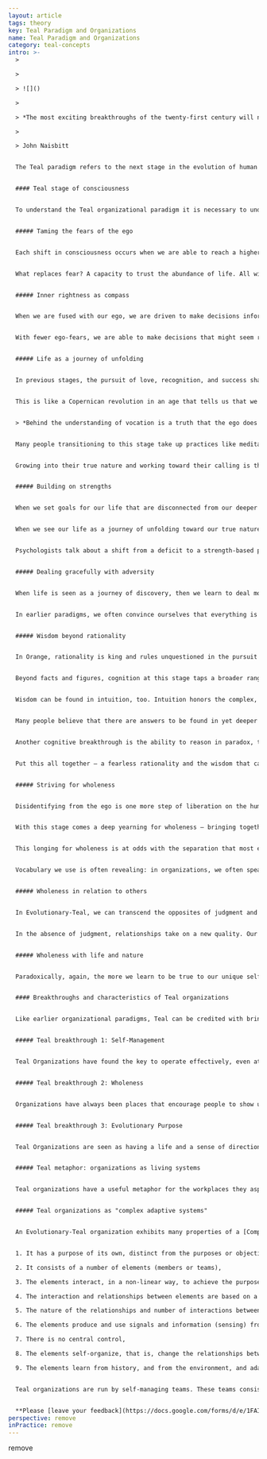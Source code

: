 ```yaml
---
layout: article
tags: theory
key: Teal Paradigm and Organizations
name: Teal Paradigm and Organizations
category: teal-concepts
intro: >-
  >

  >

  > ![]()

  >

  > *The most exciting breakthroughs of the twenty-first century will not occur because of technology, but because of an expanding concept of what it means to be human.*

  >

  > John Naisbitt


  The Teal paradigm refers to the next stage in the evolution of human consciousness.^\[This stage corresponds to Gebser’s “Integral,” Loevinger’s “Integrated,” Cook-Greuter’s “Construct-Aware,” Kegan’s “Inter-individual,” Torbert’s “Strategist” and “Alchemist,” Graves’ “AN,” Spiral Dynamics’ “Yellow,” Maslow’s “Self-actualization,” Wade’s “Authentic,” and others; it is often referred to as integral.] When applied to organizations, this paradigm views the organization as an independent force with its own purpose, and not merely as a vehicle for achieving management's objectives. Teal organizations are characterized by self-organization and self-management. The hierarchical "predict and control" pyramid of Orange is replaced with a decentralized structure consisting of small teams that take responsibility for their own governance and for how they interact with other parts of the organization. Assigned positions and job descriptions are replaced with a multiplicity of roles, often self-selected and fluid. People’s actions are guided not by orders from someone up the chain of command but by ‘listening’ to the organization’s purpose. Unlike the highly static nature of [Amber](../amber-paradigm-and-organizations/), [Orange](../orange-paradigm-and-organizations/) and [Green ](../green-paradigm-and-organizations/)organizations, the organizational structure in Teal is characterized by rapid change and adaptation, as adjustments are continuously made to better serve the organization's purpose.


  #### Teal stage of consciousness


  To understand the Teal organizational paradigm it is necessary to understand the level of human consciousness that it comes from. [Abraham Maslow](https://en.wikipedia.org/wiki/Abraham_Maslow), the pioneering psychologist, and other authors agree that the shift from Green to Teal is a particularly momentous one in the human journey — so much so that[ Clare W. Graves](https://en.wikipedia.org/wiki/Clare_W._Graves), another psychologist known for his work in developmental models, and others in his wake have used the term “first-tier” consciousness for all stages up to and including Green and the term “second-tier” for the stages starting with Teal. All “first-tier” stages consider that their worldview is the only valid one, and that all other people are dangerously mistaken.^\[To oversimplify: people who see the world differently are weaklings to be taken advantage of (Red), heretics to be brought back to the one true way (Blue), fools who don’t know how to play the game of success (Orange), or intolerant people who won’t give everyone a voice (Green). Source: Laloux, Frederic (2014-02-09). Reinventing Organizations: A Guide to Creating Organizations Inspired by the Next Stage of Human Consciousness (Kindle Locations 6912-6914). Nelson Parker. Kindle Edition.] People transitioning to Teal can accept, for the first time, that there is an evolution in consciousness, that there is a momentum in evolution towards ever more complex and refined ways of dealing with the world (hence the term “Evolutionary-Teal”).^\[Laloux, Frederic (2014-02-09). Reinventing Organizations: A Guide to Creating Organizations Inspired by the Next Stage of Human Consciousness (Kindle Location 1097-1107). Nelson Parker. Kindle Edition.]^\[ASimpler Way, by Margaret J Wheatley and Myron Kellner-Rodgers (Berrett-Koehler Publishers, 1999) is a simple but beautiful treatise on Teal consciousness in organizations.] See also[ Developmental Perspective on Organizations](../developmental-perspective-on-organizations/).


  ##### Taming the fears of the ego


  Each shift in consciousness occurs when we are able to reach a higher vantage point from which we see the world in broader perspective. Like a fish that can see water for the first time when it jumps above the surface, gaining a new perspective requires that we disidentify from something we were previously engulfed by. The shift to Conformist-Amber, for instance, happens when Impulsive-Red internalizes rules that allow it to disidentify from impulsively satisfying its needs; the shift to Achievement-Orange happens when Amber disidentifies from group norms. The shift to Evolutionary-Teal happens when we learn to disidentify from our own ego. By looking at our ego from a distance, we can suddenly see how its fears, ambitions, and desires often run our life. We can learn to minimize our need to control, to look good, to fit in. We are no longer fused with our ego, and we don’t let its fears reflexively control our lives. In the process, we make room to listen to the wisdom of other, deeper parts of ourselves.


  What replaces fear? A capacity to trust the abundance of life. All wisdom traditions posit the profound truth that there are two fundamental ways to live life: from fear and scarcity or from trust and abundance. In Evolutionary-Teal, we cross the chasm and learn to decrease our need to control people and events. We come to believe that even if something unexpected happens or if we make mistakes, things will turn out all right, and when they don’t, life will have given us an opportunity to learn and grow.^\[Laloux, Frederic (2014-02-09). Reinventing Organizations: A Guide to Creating Organizations Inspired by the Next Stage of Human Consciousness (Kindle Location 1108-1119). Nelson Parker. Kindle Edition.]


  ##### Inner rightness as compass


  When we are fused with our ego, we are driven to make decisions informed by external factors — what others will think or what outcomes can be achieved. In the Impulsive-Red perspective, a good decision is the one that gets me what I want. In Conformist-Amber, we hold decisions up to the light of conformity to social norms. Decisions beyond what one’s family, religion, or social class considers legitimate cause guilt and shame. In Achievement-Orange, effectiveness and success are the yardsticks by which decisions are made. In Pluralistic-Green, matters are judged by the criteria of belonging and harmony. In Evolutionary-Teal, we shift from external to internal yardsticks in our decision-making. We are now concerned with the question of inner rightness: Does this decision seem right? Am I being true to myself? Is this in line with who I sense I’m called to become? Am I being of service to the world?


  With fewer ego-fears, we are able to make decisions that might seem risky, where we haven’t weighed all possible outcomes, but that resonate with deep inner convictions. We develop a sensitivity for situations that don’t quite feel right, situations that demand that we speak up and take action, even in the face of opposition or with seemingly low odds of success, out of a sense of integrity and authenticity. Recognition, success, wealth, and belonging are viewed as pleasurable experiences, but also as tempting traps for the ego. In contrast with previous stages, the order is reversed: we do not pursue recognition, success, wealth, and belonging to live a good life. We pursue a life well-lived, and the consequence might just be recognition, success, wealth, and love.^\[Laloux, Frederic (2014-02-09). Reinventing Organizations: A Guide to Creating Organizations Inspired by the Next Stage of Human Consciousness (Kindle Location 1121-1134). Nelson Parker. Kindle Edition.]


  ##### Life as a journey of unfolding


  In previous stages, the pursuit of love, recognition, and success shapes our lives slowly but surely to the point that we end up, in the words of poet May Sarton, “wearing other people’s faces.” In Teal, our journey toward inner rightness prompts some soul searching of who we are and what our purpose in life might be. The ultimate goal in life is not to be successful or loved, but to become the truest expression of ourselves, to live into authentic selfhood, to honor our birthright gifts and callings, and be of service to humanity and our world. In Teal, life is seen as a journey of personal and collective unfolding toward our true nature.


  This is like a Copernican revolution in an age that tells us that we can become anything we want, if we only put our mind to it. If we “go Teal”, then instead of setting goals for our life, dictating what direction it should take, we learn to let go and listen to the life that wants to be lived through us. Parker Palmer, the author, educator, and activist, writes beautifully about this perspective on life and vocation in his book *Let Your Life Speak*:


  > *Behind the understanding of vocation is a truth that the ego does not want to hear because it threatens the ego’s turf: everyone has a life that is different from the “I” of daily consciousness, a life that is trying to live through the “I” who is its vessel. … It takes time and hard experience to sense the difference between the two — to sense that running beneath the surface of the experience I call my life, there is a deeper and truer life waiting to be acknowledged. ^\[Source:23 Parker Palmer, Let Your Life Speak: Listening for the Voice of Vocation (San Francisco: Jossey-Bass, 2000), 5.]*


  Many people transitioning to this stage take up practices like meditation, centering, martial arts, yoga, or simply walking in nature to find a quiet place that allows the inner voice of the soul to speak its truth and guidance. Individuals who live from this perspective and connect to a deeper sense of purpose can become quite fearless in pursuit of their calling. With their ego under control, they don’t fear failure as much as not trying. Clare Graves’ favorite phrase to describe someone operating from Teal was “a person who has ambition, but is not ambitious.”


  Growing into their true nature and working toward their calling is their driving force, so much so that to others who don’t come from the same perspective, persons operating from Teal can sometimes come across as impatient with people who impede their personal growth, or with situations that don’t feel aligned with the purpose they perceive for their life.^\[Laloux, Frederic (2014-02-09). Reinventing Organizations: A Guide to Creating Organizations Inspired by the Next Stage of Human Consciousness (Kindle Location 1136-1157). Nelson Parker. Kindle Edition.]


  ##### Building on strengths


  When we set goals for our life that are disconnected from our deeper selfhood, when we wear other people’s faces, we don’t stand in the strength of our selfhood. Inevitably we will find ourselves lacking and invest much energy in trying to overcome our weaknesses, or in blaming ourselves or others for not being who we think we ought to be.


  When we see our life as a journey of unfolding toward our true nature, we can look more gently and realistically at our limitations and be at peace with what we see. Life is not asking us to become anything that isn’t already seeded in us. We also tend to focus less on what is wrong or missing in people and situations around us and move our attention instead to what is there, to the beauty and the potential. We trade in judgment for compassion and appreciation.


  Psychologists talk about a shift from a deficit to a strength-based paradigm. Slowly, this shift is making profound inroads in different fields, from management to education, from psychology to health care — starting with the premise that, as human beings, we are not problems waiting to be solved, but potential waiting to unfold.^\[Laloux, Frederic (2014-02-09). Reinventing Organizations: A Guide to Creating Organizations Inspired by the Next Stage of Human Consciousness (Kindle Location 1158-1167). Nelson Parker. Kindle Edition.]


  ##### Dealing gracefully with adversity


  When life is seen as a journey of discovery, then we learn to deal more gracefully with the setbacks, the mistakes, and the roadblocks in our life. We can start to grasp the spiritual insight that there are no mistakes, simply experiences that point us to a deeper truth about ourselves and the world. In previous stages, life’s roadblocks (an illness, a bad boss, a difficult marriage) are seen as unfair rolls of the dice. We meet them with anger, shame, or blame, and these feelings disconnect us from others and ourselves. In Teal, obstacles are seen as life’s way to teach us about ourselves and about the world. We are ready to let go of anger, shame, and blame, which are useful shields for the ego but poor teachers for the soul. We embrace the possibility that we played a part in creating the problem, and inquire what we can learn so as to grow from it.


  In earlier paradigms, we often convince ourselves that everything is all right until a problem has snowballed and hits us like an avalanche, forcing change into our life. Now, we tend to make frequent small adjustments, as we learn and grow from problems we encounter along the way. In previous stages, change on a personal level feels threatening. As of Evolutionary-Teal, there is often an enjoyable tension in the journey of personal growth. ^\[Laloux, Frederic (2014-02-09). Reinventing Organizations: A Guide to Creating Organizations Inspired by the Next Stage of Human Consciousness (Kindle Location 1169-1177). Nelson Parker. Kindle Edition.]


  ##### Wisdom beyond rationality


  In Orange, rationality is king and rules unquestioned in the pursuit of the decision that will yield the best outcome. Any source of insight other than facts and logical reasoning is “irrational” and must be discarded. Ironically, however, Orange’s attachment to outcomes often clouds the ability to see reality clearly. Amid the stacks of information that are meant to inform complex decisions, we can fail to see information that is incongruous with our worldview or with the future our ego has projected and is attached to; often the writing was all over the wall, and yet people dismissed the clues (or didn’t dare to speak up). Teal, less attached to outcomes, can more easily accept the sometimes unpleasant truths of reality; therefore, rational thinking within Teal can be more accurately informed by data.


  Beyond facts and figures, cognition at this stage taps a broader range of sources to support decision making. The Orange modern-scientific perspective is wary of emotions that could cloud our ability to reason rationally, whereas Green sometimes goes to the other extreme, rejecting analytical “left brain” approaches for “right brain” feeling as a basis for decision-making. Teal is happy to tap into all the domains of knowing. There are insights to be gained from analytical approaches. There is also wisdom to be found in emotions, if we learn to inquire into their significance: Why am I angry, fearful, ambitious, or excited? What does this reveal about me or about the situation that is unfolding?


  Wisdom can be found in intuition, too. Intuition honors the complex, ambiguous, paradoxical, non-linear nature of reality; we unconsciously connect patterns in a way that our rational mind cannot. Intuition is a muscle that can be trained, just like logical thinking: when we learn to pay attention to our intuitions, to honor them, to question them for the truth and guidance they might contain, more intuitive answers will surface.


  Many people believe that there are answers to be found in yet deeper sources. Wisdom traditions and transpersonal psychology trust that if we don’t simply ask a question, but live a question, the universe in its abundance may give us clues to the answer in unexpected events and synchronicity or in words and images that arise in dreams and meditations. Non-ordinary states of consciousness — meditative states, contemplative states, visionary experiences, flow, peak experiences — are available at any stage of consciousness, but from Teal onward, people often take on regular practices to deepen their experience in these states and access the full spectrum of human experience.^\[Ken Wilber makes the critical distinction between stages of consciousness and states of consciousness. States refer to the ephemeral, passing type of consciousness, while stages are longer-lasting structures that people grow into. States include waking consciousness, dreaming, sleeping, altered states (induced for instance by meditation, hypnosis, psychodrama, or drugs) and peak states of mystical experience. (Wilber generally uses the categorizations of gross, subtle, causal, witnessing, and non-dual). States and stages sometimes get confused, because the language of peak experience is often similar to the language that describes the highest stages, but they are two distinct properties of consciousness (with quadrants, lines, and types being third, fourth, and fifth properties in Wilber’s integral model). Say someone has a state of peak mystical experience while generally operating from the Conformist-Amber stage: the peak state does not propel the person to bypass the Orange, Green, Teal, and subsequent stages of development to reach the top of the ladder. The person is still operating from Amber, as will be clear when he or she is again in a state of waking consciousness. Wilber and Combs have found evidence that any state can be experienced at every stage. For instance, people can take up meditative and other altered state practices at any stage. From Teal onward, there is a marked interest in taking up regular practices of non-ordinary consciousness to access the full spectrum of human experience. ^[Laloux, Frederic (2014-02-09). Reinventing Organizations: A Guide to Creating Organizations Inspired by the Next Stage of Human Consciousness (Kindle Locations 6916-6927). Nelson Parker. Kindle Edition.]


  Another cognitive breakthrough is the ability to reason in paradox, transcending the simple either-or with more complex both-and thinking. Breathing in and breathing out provides an easy illustration of the difference. In either-or thinking, we see them as opposites. In both-and thinking, we view them as two elements that need each other: the more we can breathe in, the more we can breathe out. The paradox is easy to grasp for breathing in and out; it is less obvious for some of the great paradoxes of life that we only start to truly understand when we reach Teal: freedom and responsibility, solitude and community, tending to the self and tending to others.


  Put this all together — a fearless rationality and the wisdom that can be found in emotions, intuition, events, and paradoxes — and Evolutionary-Teal turns the page from the rational-reductionist worldview of Orange and the post-modern worldview of Green to a holistic approach to knowing.^\[Laloux, Frederic (2014-02-09). Reinventing Organizations: A Guide to Creating Organizations Inspired by the Next Stage of Human Consciousness (Kindle Location 1179-1207). Nelson Parker. Kindle Edition.]


  ##### Striving for wholeness


  Disidentifying from the ego is one more step of liberation on the human journey. But with disidentification comes separation, and people operating at this stage often develop a keen sense of how far we have let separation fragment our lives and how much it has cost us. We have let our busy egos trump the quiet voice of our soul; many cultures often celebrate the mind and neglect the body; value the masculine above the feminine; and many of us have lost community and our innate connection with nature.


  With this stage comes a deep yearning for wholeness — bringing together the ego and the deeper parts of the self; integrating mind, body, and soul; cultivating both the feminine and masculine parts within; being whole in relation to others; and repairing our broken relationship with life and nature. Often the shift to Teal comes with an opening to a transcendent spiritual realm and a profound sense that at some level, we are all connected and part of one big whole. After many successive steps of disidentification, as we learn to be fully independent and true to ourselves, it dawns on us that, paradoxically, we are profoundly part of everything.


  This longing for wholeness is at odds with the separation that most existing workplaces foster, albeit unconsciously — overemphasizing the ego and the rational while negating the spiritual and emotional; separating people based on the departments they work in, their rank, background, or level of performance; separating the professional from the personal; separating the organization from its competitors and the ecosystem it is embedded in.


  Vocabulary we use is often revealing: in organizations, we often speak about “work-life balance” a notion that shows how little life is left in work when we have separated ourselves from so much that truly matters. For people transitioning to Teal, these separations in the workplace often become so painful that they choose to leave organizational life for some form of self-employment, a more accommodating context to find wholeness with themselves and with others.^\[Laloux, Frederic (2014-02-09). Reinventing Organizations: A Guide to Creating Organizations Inspired by the Next Stage of Human Consciousness (Kindle Location 1209-1224). Nelson Parker. Kindle Edition.]


  ##### Wholeness in relation to others


  In Evolutionary-Teal, we can transcend the opposites of judgment and tolerance. In earlier stages, when we disagree with other people, we often meet them in judgment, believing that we must be right and they must be wrong. Our task then is to convince, teach, fix, or dismiss them. Or we can, in the name of tolerance, the Green ideal, gloss over our differences and affirm that all truths are equally valid. In Teal, we can transcend this polarity and integrate with the higher truth of non-judgment we can examine our belief and find it to be superior in truth and yet embrace the other as a human being of fundamentally equal value.


  In the absence of judgment, relationships take on a new quality. Our listening is no longer limited to gathering information so as to better convince, fix, or dismiss. We can create a shared space safe from judgment, where our deep listening helps others to find their voice and their truth, just as they help us find ours. In Orange, we broke free from the oppressive, normative communities of Amber. Now we have a chance to recreate community on new grounding, where we listen each other into selfhood and wholeness.^\[Laloux, Frederic (2014-02-09). Reinventing Organizations: A Guide to Creating Organizations Inspired by the Next Stage of Human Consciousness (Kindle Location 1225-1234). Nelson Parker. Kindle Edition.]


  ##### Wholeness with life and nature


  Paradoxically, again, the more we learn to be true to our unique self, the more it dawns on us that we are just one expression of something larger, an interconnected web of life and consciousness. That realization can be elating but also painful — we now comprehend how deeply our relationship with life and nature has been broken. We strive to repair that relationship, not from a place of moral obligation, but from an inner awareness, knowing that we are not separate from but one with nature. We see the foolishness and arrogance of mankind’s stance of putting itself above the rest of life and try to find a more truthful and humble place in the midst of it. Often, rekindling our relationship with life and nature causes us to pursue a simpler life, less cluttered by possessions we thought we needed until we understood that we are rich not through the things we own, but through the relationships that nourish our soul.^\[Laloux, Frederic (2014-02-09). Reinventing Organizations: A Guide to Creating Organizations Inspired by the Next Stage of Human Consciousness (Kindle Location 1235-1242). Nelson Parker. Kindle Edition.]


  #### Breakthroughs and characteristics of Teal organizations


  Like earlier organizational paradigms, Teal can be credited with bringing about certain fundamental breakthroughs in how humans collaborate:


  ##### Teal breakthrough 1: Self-Management


  Teal Organizations have found the key to operate effectively, even at a large scale, with a system based on peer relationships, without the need for either hierarchy or consensus. (See [Self-Management](../self-management/)).


  ##### Teal breakthrough 2: Wholeness


  Organizations have always been places that encourage people to show up with a narrow “professional” self and to check other parts of the self at the door. They often require us to show a masculine resolve, to display determination and strength, and to hide doubts and vulnerability. Rationality rules as king, while the emotional, intuitive, and spiritual parts of ourselves often feel unwelcome, out of place. Teal Organizations have developed a consistent set of practices that invite us to reclaim our inner wholeness and bring all of who we are to work. (See [Wholeness](../wholeness/)).


  ##### Teal breakthrough 3: Evolutionary Purpose


  Teal Organizations are seen as having a life and a sense of direction of their own. Instead of trying to predict and control the future, members of the organization are invited to listen in and understand what the organization wants to become, what purpose it wants to serve. (See [Evolutionary Purpose](../evolutionary-purpose/)).


  ##### Teal metaphor: organizations as living systems


  Teal organizations have a useful metaphor for the workplaces they aspire to create. Whereas Achievement-Orange speaks of organizations as machines and Pluralistic-Green uses the metaphor of families, Teal organizations refer to themselves as living organisms or living systems. Life, in all its evolutionary wisdom, manages ecosystems of unfathomable beauty, ever evolving toward more wholeness, complexity, and consciousness. Change in nature happens everywhere, all the time, in a self-organizing urge that comes from every cell and every organism, with no need for central command and control to give orders or pull the levers.^\[Laloux, Frederic (2014-02-09). Reinventing Organizations: A Guide to Creating Organizations Inspired by the Next Stage of Human Consciousness (Kindle Locations 1299-1303). Nelson Parker. Kindle Edition.]


  ##### Teal organizations as "complex adaptive systems"


  An Evolutionary-Teal organization exhibits many properties of a [Complex Adaptive System](https://en.wikipedia.org/wiki/Complex_adaptive_system) ^\[Complex adaptive systems are self-organizing systems that shows behavior which cannot be inferred from the behavior of their elements. Melanie Mitchell in Complexity, A Guided Tour, defines a complex adaptive system as "a system in which large networks of components with no central control and simple rules of operation give rise to complex collective behavior, sophisticated information processing and adaptation via learning or evolution" (p13). Human beings are perfect examples of complex adaptive systems: The behavior of our brains, hands, feet, lungs, heart, etc., seen individually, does not indicate what our behavior will be. However, non-animate systems can also exhibit complex, adaptive behavior, for example the economy or a stock exchange. For a fuller discussion of organizations as complex adaptive systems, readers can refer to Margaret J. Wheatley, Leadership and the New Science, 3rd Ed., Berrett-Koehler Publishers, 2006 and to Elizabeth McMillan, Complexity, Management and the Dynamics of Change, Routledge, 2008. Melanie Mitchell's Complexity, A Guided Tour (Oxford University Press, 2009) is also an excellent layman's introduction to the science of complex adaptive systems.]


  1. It has a purpose of its own, distinct from the purposes or objectives of its members, 

  2. It consists of a number of elements (members or teams),

  3. The elements interact, in a non-linear way, to achieve the purpose of the system,

  4. The interaction and relationships between elements are based on a few simple rules or guiding principles,

  5. The nature of the relationships and number of interactions between the elements result in emergent behavior - the behavior of the system is not the sum of the behaviors of the elements,

  6. The elements produce and use signals and information (sensing) from both external and internal environments and react accordingly,

  7. There is no central control,

  8. The elements self-organize, that is, change the relationships between themselves to adapt to changes in the environment,

  9. The elements learn from history, and from the environment, and adapt accordingly to ensure the survival of the system.


  Teal organizations are run by self-managing teams. These teams consists of workers who each fulfill certain roles, including functional and managerial duties. All decisions are made using a simple advice process and/or a conflict resolution process when appropriate. There is no centralized control. Values are no longer given perfunctory attention but are actually lived in how people behave in the organization. Everyone listens to the organization’s purpose and takes action accordingly while sensing for changes in the environment. Out of these collective actions, the behavior of the organization emerges.


  **Please [leave your feedback](https://docs.google.com/forms/d/e/1FAIpQLSeKJ9e_35o57wtjr5F2NrlptK1ULTCawjJqSqOxNdvQ1lWFzA/viewform?c=0&w=1) regarding the usefulness of the wiki, in order for the voluntary team to improve it over time!**
perspective: remove
inPractice: remove
---
```

remove